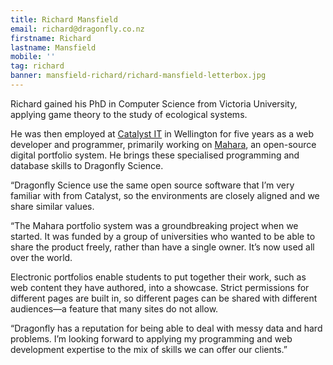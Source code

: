 ```yaml
---
title: Richard Mansfield
email: richard@dragonfly.co.nz
firstname: Richard
lastname: Mansfield
mobile: ''
tag: richard
banner: mansfield-richard/richard-mansfield-letterbox.jpg
---
```


Richard gained his PhD in Computer Science from Victoria University, applying
game theory to the study of ecological systems.

He was then employed at [Catalyst IT](http://catalyst.net.nz/) in Wellington
for five years as a web developer and programmer, primarily working on
[Mahara](https://mahara.org/), an open-source digital portfolio system. He
brings these specialised programming and database skills to Dragonfly Science. 

“Dragonfly Science use the same open source software that I’m very familiar
with from Catalyst, so the environments are closely aligned and we share
similar values. 

“The Mahara portfolio system was a groundbreaking project when we started. It
was funded by a group of universities who wanted to be able to share the
product freely, rather than have a single owner. It’s now used all over the
world. 

Electronic portfolios enable students to put together their work, such as web
content they have authored, into a showcase. Strict permissions for different
pages are built in, so different pages can be shared with different audiences—a
feature that many sites do not allow. 

“Dragonfly has a reputation for being able to deal with messy data and hard
problems. I’m looking forward to applying my programming and web development
expertise to the mix of skills we can offer our clients.”
